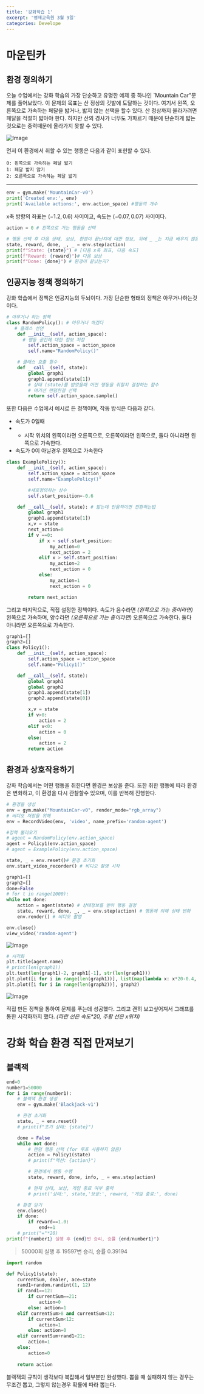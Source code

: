```yaml
---
title: '강화학습 1'
excerpt: '영재교육원 3월 9일'
categories: Develope
---
```


# 마운틴카

## 환경 정의하기

오늘 수업에서는 강화 학습의 가장 단순하고 유명한 예제 중 하나인 `Mountain Car"문제를 풀어보았다. 이 문제의 목표는 산 정상의 깃발에 도달하는 것이다. 여기서 왼쪽, 오른쪽으로 가속하는 페달을 밟거나, 밟지 않는 선택을 할수 있다. 산 정상까지 올라가려면 페달을 적절히 밟아야 한다. 하지만 산의 경사가 너무도 가파르기 때문에 단순하게 밟는것으로는 중력때문에 올라가지 못할 수 있다. 

![Image](../../../../assets/posts/2024-03-09-1.gif)

먼저 이 환경에서 취할 수 있는 행동은 다음과 같이 표현할 수 있다.

```
0: 왼쪽으로 가속하는 페달 밟기
1: 페달 밟지 않기
2: 오른쪽으로 가속하는 페달 밟기
```
---
```python
env = gym.make('MountainCar-v0')
print('Created env:', env)
print('Available actions:', env.action_space) #행동의 개수
```

x축 방향의 좌표는 $(-1.2, 0.6)$ 사이이고, 속도는 $(-0.07, 0.07)$ 사이이다.

```py
action = 0 # 왼쪽으로 가는 행동을 선택

# 행동 선택 후 다음 상태, 보상, 환경이 끝난지에 대한 정보, 뒤에 _ _는 지금 배우지 않음
state, reward, done, _, _ = env.step(action)
print(f"State: {state}") # [다음 x축 좌표, 다음 속도]
print(f"Reward: {reward}")# 다음 보상
print(f"Done: {done}") # 환경이 끝났는지?
```

## 인공지능 정책 정의하기

강화 학습에서 정책은 인공지능의 두뇌이다. 가장 단순한 형태의 정책은 아무거나하는것이다.

```py
# 아무거나 하는 정책
class RandomPolicy(): # 아무거나 하겠다
   # 클래스 선언
    def __init__(self, action_space):
      # 행동 공간에 대한 정보 저장
        self.action_space = action_space
        self.name="RandomPolicy()"

    # 클래스 호출 함수
    def __call__(self, state):
        global graph1
        graph1.append(state[1])
        # 상태 (state)를 받았을때 어떤 행동을 취할지 결정하는 함수
        # 여기선 랜덤한걸 선택
        return self.action_space.sample()
```

또한 다음은 수업에서 예시로 든 정책이며, 작동 방식은 다음과 같다.
- 속도가 0일때 
- - 시작 위치의 왼쪽이라면 오른쪽으로, 오른쪽이라면 왼쪽으로, 둘다 아니라면 왼쪽으로 가속한다.
- 속도가 0이 아닐경우 왼쪽으로 가속한다
```py
class ExamplePolicy():
    def __init__(self, action_space):
        self.action_space = action_space
        self.name="ExamplePolicy()"

        #새로정의하는 상수
        self.start_position=-0.6

    def __call__(self, state): # 밟는데 안움직이면 전환하는법
        global graph1
        graph1.append(state[1])
        x,v = state
        next_action=0
        if v ==0:
            if x < self.start_position:
                my_action=0
                next_action = 2
            elif x > self.start_position:
                my_action=2
                next_action = 0
            else:
                my_action=1
                next_action = 0

        return next_action
```

그리고 마지막으로, 직접 설정한 정책이다. 
속도가 음수라면 *(왼쪽으로 가는 중이라면)* 왼쪽으로 가속하며, 양수라면 *(오른쪽으로 가는 중이라면)* 오른쪽으로 가속한다. 둘다 아니라면 오른쪽으로 가속한다.

```py
graph1=[]
graph2=[]
class Policy1():
    def __init__(self, action_space):
        self.action_space = action_space
        self.name="Policy1()"

    def __call__(self, state):
        global graph1
        global graph2
        graph1.append(state[1])
        graph2.append(state[0])

        x,v = state
        if v>0:
            action = 2
        elif v<0:
            action = 0
        else:
            action = 2
        return action
```

## 환경과 상호작용하기

강화 학습에서는 어떤 행동을 취한다면 환경은 보상을 준다. 또한 취한 행동에 따라 환경은 변화하고, 이 환경을 다시 관찰할수 있으며, 이를 반복해 진행한다. 

```py
# 환경을 생성
env = gym.make("MountainCar-v0", render_mode="rgb_array")
# 비디오 저장을 위해
env = RecordVideo(env, 'video', name_prefix='random-agent')

#정책 불러오기
# agent = RandomPolicy(env.action_space)
agent = Policy1(env.action_space)
# agent = ExamplePolicy(env.action_space)

state, _ = env.reset()# 환경 초기화
env.start_video_recorder() # 비디오 촬영 시작

graph1=[]
graph2=[]
done=False
# for t in range(1000):
while not done:
    action = agent(state) # 상태정보를 받아 행동 결정
    state, reward, done, _, _ = env.step(action) # 행동에 의해 상태 변화
    env.render() # 비디오 촬영

env.close()
view_video('random-agent')
```
![Image](../../../../assets/posts/2024-03-09-2.gif)

```py
# 시각화 
plt.title(agent.name)
# print(len(graph1))
plt.text(len(graph1)-2, graph1[-1], str(len(graph1)))
plt.plot([i for i in range(len(graph1))], list(map(lambda x: x*20-0.4, graph1)))
plt.plot([i for i in range(len(graph2))], graph2)
```
![Image](../../../../assets/posts/2024-03-09-3.png)

직접 만든 정책을 통하여 문제를 푸는데 성공했다.
그리고 괜히 보고싶어져서 그래프를 통한 시각화까지 했다.
*(파란 선은 속도\*20, 주황 선은 x위치)*

# 강화 학습 환경 직접 만져보기
## 블랙잭
```py
end=0
number1=50000
for i in range(number1):
    # 블랙잭 환경 생성
    env = gym.make('Blackjack-v1')

    # 환경 초기화
    state, _ = env.reset()
    # print(f"초기 상태: {state}")

    done = False
    while not done:
        # 랜덤 행동 선택 (for 루프 사용하지 않음)
        action = Policy1(state)
        # print(f"액션: {action}")

        # 환경에서 행동 수행
        state, reward, done, info, _ = env.step(action)

        # 현재 상태, 보상, 게임 종료 여부 출력
        # print('상태:', state,'보상:', reward, '게임 종료:', done)

    # 환경 닫기
    env.close()
    if done:
        if reward==1.0:
            end+=1
    # print("="*20)
print(f"{number1} 실행 후 {end}번 승리, 승률 {end/number1}")
```
> 50000회 실행 후 19597번 승리, 승률 0.39194

```py
import random

def Policy1(state):
    currentSum, dealer, ace=state
    rand1=random.randint(1, 12)
    if rand1==12:
        if currentSum==21:
            action=0
        else: action=1
    elif currentSum>8 and currentSum<12:
        if currentSum<12:
            action=1
        else: action=0
    elif currentSum+rand1<21:
        action=1
    else:
        action=0
    
    return action

```

블랙잭의 규칙이 생각보다 복잡해서 일부분만 완성했다. 뽑을 때 실패하지 않는 경우는 무조건 뽑고, 그렇지 않는경우 확률에 따라 뽑는다. 
